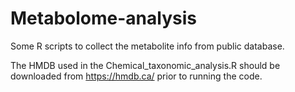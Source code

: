 # Metabolome-analysis
Some R scripts to collect the metabolite info from public database.

The HMDB used in the Chemical_taxonomic_analysis.R should be downloaded from https://hmdb.ca/ prior to running the code.
